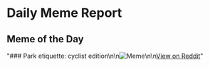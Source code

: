 # Daily Meme Report

## Meme of the Day
"### Park etiquette: cyclist edition\n\n![Meme](https://i.redd.it/ezn1scmf8jhf1.gif)\n\n[View on Reddit](https://redd.it/1mjrj4p)"
